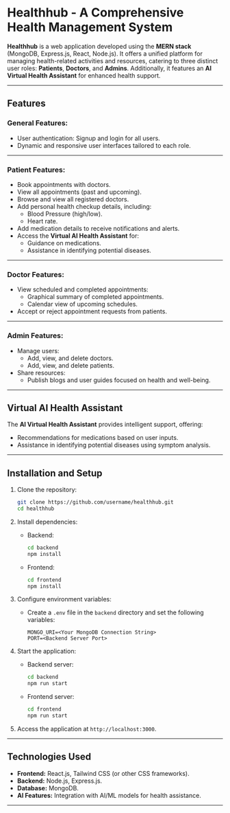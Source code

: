 # Healthhub - A Comprehensive Health Management System  

**Healthhub** is a web application developed using the **MERN stack** (MongoDB, Express.js, React, Node.js). It offers a unified platform for managing health-related activities and resources, catering to three distinct user roles: **Patients**, **Doctors**, and **Admins**. Additionally, it features an **AI Virtual Health Assistant** for enhanced health support.  

---

## Features  

### General Features:
- User authentication: Signup and login for all users.
- Dynamic and responsive user interfaces tailored to each role.  

---

### Patient Features:
- Book appointments with doctors.
- View all appointments (past and upcoming).
- Browse and view all registered doctors.
- Add personal health checkup details, including:
  - Blood Pressure (high/low).
  - Heart rate.
- Add medication details to receive notifications and alerts.
- Access the **Virtual AI Health Assistant** for:
  - Guidance on medications.
  - Assistance in identifying potential diseases.  

---

### Doctor Features:
- View scheduled and completed appointments:
  - Graphical summary of completed appointments.
  - Calendar view of upcoming schedules.
- Accept or reject appointment requests from patients.  

---

### Admin Features:
- Manage users:
  - Add, view, and delete doctors.
  - Add, view, and delete patients.
- Share resources:
  - Publish blogs and user guides focused on health and well-being.  

---

## Virtual AI Health Assistant  

The **AI Virtual Health Assistant** provides intelligent support, offering:  
- Recommendations for medications based on user inputs.  
- Assistance in identifying potential diseases using symptom analysis.  

---

## Installation and Setup  

1. Clone the repository:  
   ```bash
   git clone https://github.com/username/healthhub.git
   cd healthhub
   ```

2. Install dependencies:  
   - Backend:  
     ```bash
     cd backend
     npm install
     ```
   - Frontend:  
     ```bash
     cd frontend
     npm install
     ```

3. Configure environment variables:
   - Create a `.env` file in the `backend` directory and set the following variables:
     ```
     MONGO_URI=<Your MongoDB Connection String>
     PORT=<Backend Server Port>
     ```

4. Start the application:
   - Backend server:  
     ```bash
     cd backend
     npm run start
     ```
   - Frontend server:  
     ```bash
     cd frontend
     npm run start
     ```

5. Access the application at `http://localhost:3000`.

---

## Technologies Used  

- **Frontend:** React.js, Tailwind CSS (or other CSS frameworks).  
- **Backend:** Node.js, Express.js.  
- **Database:** MongoDB.  
- **AI Features:** Integration with AI/ML models for health assistance.  

---
